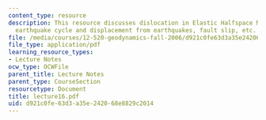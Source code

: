```yaml
---
content_type: resource
description: This resource discusses dislocation in Elastic Halfspace Model of the
  earthquake cycle and displacement from earthquakes, fault slip, etc.
file: /media/courses/12-520-geodynamics-fall-2006/d921c0fe63d3a35e242068e8829c2014_lecture16.pdf
file_type: application/pdf
learning_resource_types:
- Lecture Notes
ocw_type: OCWFile
parent_title: Lecture Notes
parent_type: CourseSection
resourcetype: Document
title: lecture16.pdf
uid: d921c0fe-63d3-a35e-2420-68e8829c2014
---
```

